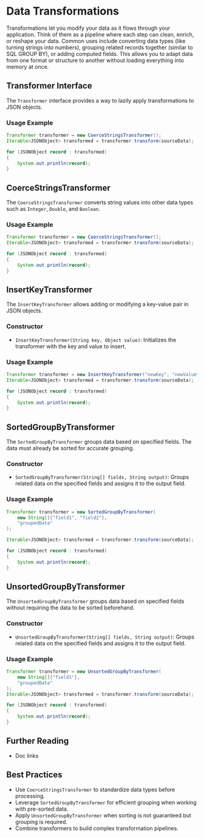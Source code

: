 # Data Transformations

Transformations let you modify your data as it flows through your application. Think of them as a pipeline where each step can clean, enrich, or reshape your data. Common uses include converting data types (like turning strings into numbers), grouping related records together (similar to SQL GROUP BY), or adding computed fields. This allows you to adapt data from one format or structure to another without loading everything into memory at once.

## Transformer Interface

The `Transformer` interface provides a way to lazily apply transformations to JSON objects.

### Usage Example

```java
Transformer transformer = new CoerceStringsTransformer();
Iterable<JSONObject> transformed = transformer.transform(sourceData);

for (JSONObject record : transformed)
{
    System.out.println(record);
}
```

## CoerceStringsTransformer

The `CoerceStringsTransformer` converts string values into other data types such as `Integer`, `Double`, and `Boolean`.

### Usage Example

```java
Transformer transformer = new CoerceStringsTransformer();
Iterable<JSONObject> transformed = transformer.transform(sourceData);

for (JSONObject record : transformed)
{
    System.out.println(record);
}
```

## InsertKeyTransformer

The `InsertKeyTransformer` allows adding or modifying a key-value pair in JSON objects.

### Constructor

- `InsertKeyTransformer(String key, Object value)`: Initializes the transformer with the key and value to insert.

### Usage Example

```java
Transformer transformer = new InsertKeyTransformer("newKey", "newValue");
Iterable<JSONObject> transformed = transformer.transform(sourceData);

for (JSONObject record : transformed)
{
    System.out.println(record);
}
```

## SortedGroupByTransformer

The `SortedGroupByTransformer` groups data based on specified fields. The data must already be sorted for accurate grouping.

### Constructor

- `SortedGroupByTransformer(String[] fields, String output)`: Groups related data on the specified fields and assigns it to the output field.

### Usage Example

```java
Transformer transformer = new SortedGroupByTransformer(
    new String[]{"field1", "field2"},
    "groupedData"
);

Iterable<JSONObject> transformed = transformer.transform(sourceData);

for (JSONObject record : transformed)
{
    System.out.println(record);
}
```

## UnsortedGroupByTransformer

The `UnsortedGroupByTransformer` groups data based on specified fields without requiring the data to be sorted beforehand.

### Constructor

- `UnsortedGroupByTransformer(String[] fields, String output)`: Groups related data on the specified fields and assigns it to the output field.

### Usage Example

```java
Transformer transformer = new UnsortedGroupByTransformer(
    new String[]{"field1"},
    "groupedData"
);
Iterable<JSONObject> transformed = transformer.transform(sourceData);

for (JSONObject record : transformed)
{
    System.out.println(record);
}
```

## Further Reading

- Doc links
<!-- TODO add javadoc link -->

## Best Practices

- Use `CoerceStringsTransformer` to standardize data types before processing.
- Leverage `SortedGroupByTransformer` for efficient grouping when working with pre-sorted data.
- Apply `UnsortedGroupByTransformer` when sorting is not guaranteed but grouping is required.
- Combine transformers to build complex transformation pipelines.
